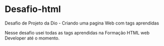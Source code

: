 # Desafio-html
 Desafio de Projeto da Dio - Criando uma pagina Web com tags aprendidas
 
 Nesse desafio usei todas as tags aprendidas na Formação HTML web Developer até o momento.
